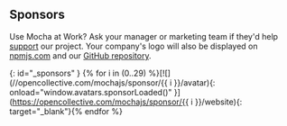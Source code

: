 ## Sponsors

Use Mocha at Work?  Ask your manager or marketing team if they'd help [support](https://opencollective.com/mochajs#support) our project.  Your company's logo will also be displayed on [npmjs.com](http://npmjs.com/package/mocha) and our [GitHub repository](https://github.com/mochajs/mocha#sponsors).

{: id="_sponsors" }
{% for i in (0..29) %}[![](//opencollective.com/mochajs/sponsor/{{ i }}/avatar){: onload="window.avatars.sponsorLoaded()" }](https://opencollective.com/mochajs/sponsor/{{ i }}/website){: target="_blank"}{% endfor %}
